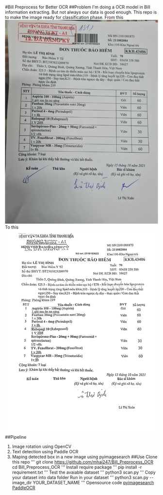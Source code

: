 #Bill Preprocess for Better OCR
##Problem
I'm doing a OCR model in Bill information extracting. But not always our data is good enough. This repo is to make the image ready for classification phase.
From this
![Input image](data/test/z2848586099063_d70389229cda6d2be64064040265291a.jpg "Input image")
To this
![Input image](output/map/test/img/z2848586099063_d70389229cda6d2be64064040265291a.jpg "Input image")
##Pipeline
1. Image rotation using OpenCV
1. Text detection using Paddle OCR
1. Maping detected box in a new image using pyimagesearch
##Use
Clone this repo
'''
git clone https://github.com/mhai247/Bill_Preprocess_OCR
cd Bill_Preprocess_OCR
'''
Install require package
'''
pip install -r requirement.txt
'''
Test the avaiable dataset
'''
python3 scan.py
'''
Copy your dataset into data folder
Run in your dataset
'''
python3 scan.py --image_dir YOUR_DATASET_NAME
'''
Opensource code
[pyimagesearch](https://www.pyimagesearch.com/2014/08/25/4-point-opencv-getperspective-transform-example/)
[PaddleOCR](https://github.com/PaddlePaddle/PaddleOCR)